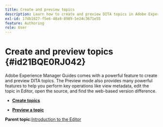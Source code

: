 ```yaml
---
title: Create and preview topics
description: Learn how to create and preview DITA topics in Adobe Experience Manager Guides.
exl-id: 17db1827-f5e6-48a9-8989-5e24c3671e55
feature: Authoring
role: User
---
```

# Create and preview topics {#id21BQE0RJ042}

Adobe Experience Manager Guides comes with a powerful feature to create and preview DITA topics. The Preview mode also provides many powerful features to help you perform key operations like view metadata, edit the topic in Editor, open the source, and find the web-based version difference.

-   **[Create topics](web-editor-create-topics.md)**  

-   **[Preview a topic](web-editor-preview-topics.md)**  


**Parent topic:**[Introduction to the Editor](web-editor.md)
